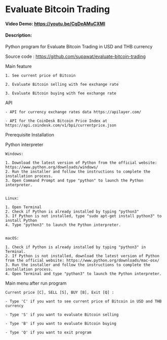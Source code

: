 # Evaluate Bitcoin Trading
#### Video Demo:  https://youtu.be/CqDeAMuCXMI
#### Description:

Python program for Evaluate Bitcoin Trading in USD and THB currency

Source code  : https://github.com/supawat/evaluate-bitcoin-trading

Main feature

    1. See current price of Bitcoin

    2. Evaluate Bitcoin selling with fee exchange rate

    3. Evaluate Bitcoin buying with fee exchange rate


API

    - API for currency exchange rates data https://apilayer.com/

    - API for the CoinDesk Bitcoin Price Index at https://api.coindesk.com/v1/bpi/currentprice.json


Prerequisite Installation

Python interpreter

    Windows:

    1. Download the latest version of Python from the official website: https://www.python.org/downloads/windows/
    2. Run the installer and follow the instructions to complete the installation process.
    3. Open Command Prompt and type "python" to launch the Python interpreter.


    Linux:

    1. Open Terminal
    2. Check if Python is already installed by typing "python3"
    3. If Python is not installed, type "sudo apt-get install python3" to install Python
    4. Type "python3" to launch the Python interpreter.


    macOS:

    1. Check if Python is already installed by typing "python3" in Terminal.
    2. If Python is not installed, download the latest version of Python from the official website: https://www.python.org/downloads/mac-osx/
    3. Run the installer and follow the instructions to complete the installation process.
    4. Open Terminal and type "python3" to launch the Python interpreter.


Main menu after run program

    Current price [C], SELL [S], BUY [B], Exit [Q] :

    - Type 'C' if you want to see current price of Bitcoin in USD and THB currency

    - Type 'S' if you want to evaluate Bitcoin selling

    - Type 'B' if you want to evaluate Bitcoin buying

    - Type 'Q' if you want to exit program
